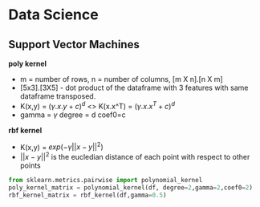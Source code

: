 # Data Science


## Support Vector Machines
**poly kernel**<br>
- m = number of rows, n = number of columns, [m X n].[n X m]<br>
- [5x3].[3X5] - dot product of the dataframe with 3 features with same dataframe transposed.<br>
- K(x,y) = $(\gamma.x.y+c)^d$ <> K(x.x^T) = $(\gamma.x.x^T+c)^d$<br>
- gamma = $\gamma$ degree = d  coef0=c<br>

**rbf kernel**<br>
- K(x,y) = $exp(-\gamma||x-y||^2)$
- $||x-y||^2$ is the eucledian distance of each point with respect to other points

```python
from sklearn.metrics.pairwise import polynomial_kernel
poly_kernel_matrix = polynomial_kernel(df, degree=2,gamma=2,coef0=2)
rbf_kernel_matrix = rbf_kernel(df,gamma=0.5)
```
